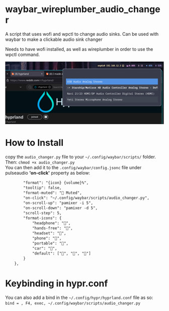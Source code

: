 # waybar_wireplumber_audio_changer
A script that uses wofi and wpctl to change audio sinks. Can be used with waybar to make a clickable audio sink changer

Needs to have wofi installed, as well as wireplumber in order to use the wpctl command.

![Example Screenshot](example.png)

# How to Install  
copy the ```audio_changer.py``` file to your ```~/.config/waybar/scripts/``` folder.   
Then: ```chmod +x audio_changer.py```    
You can then add it to the ```.config/waybar/config.jsonc``` file under pulseaudio **'on-click'** property as below:  
```"pulseaudio": {
        "format": "{icon} {volume}%",
        "tooltip": false,
        "format-muted": " Muted",
        "on-click": "~/.config/waybar/scripts/audio_changer.py",
        "on-scroll-up": "pamixer -i 5",
        "on-scroll-down": "pamixer -d 5",
        "scroll-step": 5,
        "format-icons": {
            "headphone": "",
            "hands-free": "",
            "headset": "",
            "phone": "",
            "portable": "",
            "car": "",
            "default": ["", "", ""]
        }
    },
```

# Keybinding in hypr.conf
You can also add a bind in the ```~/.config/hypr/hyprland.conf``` file as so:  
```bind = , F4, exec, ~/.config/waybar/scripts/audio_changer.py```
